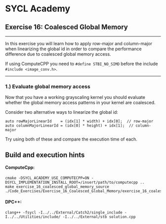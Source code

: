 # SYCL Academy

## Exercise 16: Coalesced Global Memory
---

In this exercise you will learn how to apply row-major and column-major when
linearizing the global id in order to compare the performance difference due to
coalesced global memory access.

If using ComputeCPP you need to ```#define STBI_NO_SIMD``` before the include ```#include <image_conv.h>```.

---

### 1.) Evaluate global memory access

Now that you have a working grayscaling kernel you should evaluate whether the
global memory access patterns in your kernel are coalesced.

Consider two alternative ways to linearize the global id:

```
auto rowMajorLinearId    = (idx[1] * width) + idx[0];  // row-major
auto columnMajorLinearId = (idx[0] * height) + idx[1];  // column-major
```

Try using both of these and compare the execution time of each.

## Build and execution hints
#### ComputeCpp:
```
cmake -DSYCL_ACADEMY_USE_COMPUTECPP=ON -DSYCL_IMPLEMENTATION_INSTALL_ROOT=/insert/path/to/computecpp ..
make exercise_16_coalesced_global_memory_source
./Code_Exercises/Exercise_16_Coalesced_Global_Memory/exercise_16_coalesced_global_memory_source
```
#### DPC++:
```
clang++ -fsycl -I../../External/Catch2/single_include -I../../Utilities/include/ -I../../External/stb solution.cpp
```

